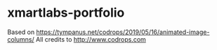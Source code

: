# xmartlabs-portfolio

Based on https://tympanus.net/codrops/2019/05/16/animated-image-columns/
All credits to http://www.codrops.com
